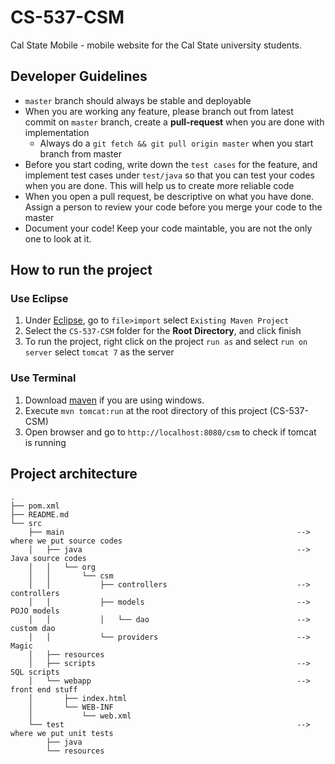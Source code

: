 CS-537-CSM
==========

Cal State Mobile - mobile website for the Cal State university students.

## Developer Guidelines
* `master` branch should always be stable and deployable
* When you are working any feature, please branch out from latest commit on `master` branch, create a **pull-request** when you are done with implementation
	* Always do a `git fetch && git pull origin master` when you start branch from master
* Before you start coding, write down the `test cases` for the feature, and implement test cases under `test/java` so that you can test your codes when you are done. This will help us to create more reliable code
* When you open a pull request, be descriptive on what you have done. Assign a person to review your code before you merge your code to the master
* Document your code! Keep your code maintable, you are not the only one to look at it.

## How to run the project
### Use Eclipse
1. Under [Eclipse](http://eclipse.org), go to `file>import` select `Existing Maven Project`
2. Select the `CS-537-CSM` folder for the **Root Directory**, and click finish
3. To run the project, right click on the project `run as` and select `run on server` select `tomcat 7` as the server

### Use Terminal
1. Download [maven](http://maven.apache.org/) if you are using windows.
2. Execute `mvn tomcat:run` at the root directory of this project (CS-537-CSM)
3. Open browser and go to `http://localhost:8080/csm` to check if tomcat is running

## Project architecture
```
.
├── pom.xml
├── README.md
└── src
    ├── main													--> where we put source codes
    │   ├── java												--> Java source codes
    │   │   └── org
    │   │       └── csm
    │   │           ├── controllers								--> controllers
    │   │           ├── models									--> POJO models
    │   │           │   └── dao									--> custom dao
    │   │           └── providers								--> Magic
    │   ├── resources
    │   ├── scripts												--> SQL scripts
    │   └── webapp												--> front end stuff
    │       ├── index.html
    │       └── WEB-INF
    │           └── web.xml
    └── test													--> where we put unit tests
        ├── java
        └── resources

```
